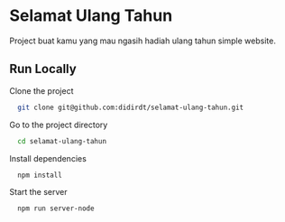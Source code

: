 # Selamat Ulang Tahun

Project buat kamu yang mau ngasih hadiah ulang tahun simple website.

## Run Locally

Clone the project

```bash
  git clone git@github.com:didirdt/selamat-ulang-tahun.git
```

Go to the project directory

```bash
  cd selamat-ulang-tahun
```

Install dependencies

```bash
  npm install
```

Start the server

```bash
  npm run server-node
```